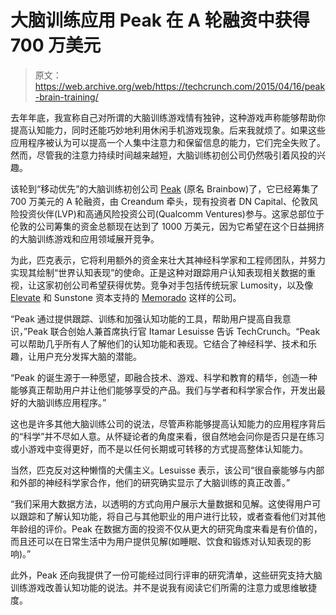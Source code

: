 # 大脑训练应用 Peak 在 A 轮融资中获得 700 万美元 

> 原文：<https://web.archive.org/web/https://techcrunch.com/2015/04/16/peak-brain-training/>

去年年底，我宣称自己对所谓的大脑训练游戏情有独钟，这种游戏声称能够帮助你提高认知能力，同时还能巧妙地利用休闲手机游戏现象。后来我就烦了。如果这些应用程序被认为可以提高一个人集中注意力和保留信息的能力，它们完全失败了。然而，尽管我的注意力持续时间越来越短，大脑训练初创公司仍然吸引着风投的兴趣。

该轮到“移动优先”的大脑训练初创公司 [Peak](https://web.archive.org/web/20221006145238/http://www.peak.net/) (原名 Brainbow)了，它已经筹集了 700 万美元的 A 轮融资，由 Creandum 牵头，现有投资者 DN Capital、伦敦风险投资伙伴(LVP)和高通风险投资公司(Qualcomm Ventures)参与。这家总部位于伦敦的公司筹集的资金总额现在达到了 1000 万美元，因为它希望在这个日益拥挤的大脑训练游戏和应用领域展开竞争。

为此，匹克表示，它将利用额外的资金来壮大其神经科学家和工程师团队，并努力实现其绘制“世界认知表现”的使命。正是这种对跟踪用户认知表现相关数据的重视，让这家初创公司希望获得优势。竞争对手包括传统玩家 Lumosity，以及像 [Elevate](https://web.archive.org/web/20221006145238/http://elevateapp.com/) 和 Sunstone 资本支持的 [Memorado](https://web.archive.org/web/20221006145238/https://beta.techcrunch.com/2014/09/03/memorado/) 这样的公司。

“Peak 通过提供跟踪、训练和加强认知功能的工具，帮助用户提高自我意识，”Peak 联合创始人兼首席执行官 Itamar Lesuisse 告诉 TechCrunch。“Peak 可以帮助几乎所有人了解他们的认知功能和表现。它结合了神经科学、技术和乐趣，让用户充分发挥大脑的潜能。

“Peak 的诞生源于一种愿望，即融合技术、游戏、科学和教育的精华，创造一种能够真正帮助用户并让他们能够享受的产品。我们与学者和科学家合作，开发出最好的大脑训练应用程序。”

这也是许多其他大脑训练公司的说法，尽管声称能够提高认知能力的应用程序背后的“科学”并不尽如人意。从怀疑论者的角度来看，很自然地会问你是否只是在练习或小游戏中变得更好，而不是以任何长期或可转移的方式提高整体认知能力。

当然，匹克反对这种懒惰的犬儒主义。Lesuisse 表示，该公司“很自豪能够与内部和外部的神经科学家合作，他们的研究确实显示了大脑训练的真正改善。”

“我们采用大数据方法，以透明的方式向用户展示大量数据和见解。这使得用户可以跟踪和了解认知功能，将自己与其他职业的用户进行比较，或者查看他们对其他年龄组的评价。Peak 在数据方面的投资不仅从更大的研究角度来看是有价值的，而且还可以在日常生活中为用户提供见解(如睡眠、饮食和锻炼对认知表现的影响)。”

此外，Peak 还向我提供了一份可能经过同行评审的研究清单，这些研究支持大脑训练游戏改善认知功能的说法。并不是说我有阅读它们所需的注意力或思维敏捷度。